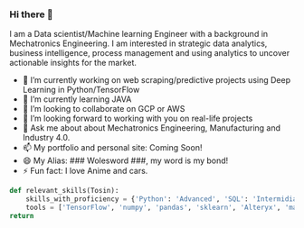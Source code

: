 ### Hi there 👋

I am a Data scientist/Machine learning Engineer with a background in Mechatronics Engineering. I am interested in strategic data analytics, business intelligence, process management and using analytics to uncover actionable insights for the market.

- 🔭 I’m currently working on web scraping/predictive projects using Deep Learning in Python/TensorFlow
- 🌱 I’m currently learning JAVA
- 👯 I’m looking to collaborate on GCP or AWS
- 🤔 I’m looking forward to working with you on real-life projects
- 💬 Ask me about about Mechatronics Engineering, Manufacturing and Industry 4.0.
- 📫 My portfolio and personal site: Coming Soon!
- 😄 My Alias: ### Wolesword ###, my word is my bond!
- ⚡ Fun fact: I love Anime and cars.

``` python
def relevant_skills(Tosin):
    skills_with_proficiency = {'Python': 'Advanced', 'SQL': 'Intermidiate', 'ML': 'Advance', 'HTML & CSS': 'Intermediate'}
    tools = ['TensorFlow', 'numpy', 'pandas', 'sklearn', 'Alteryx', 'matplotlib', 'PowerBI', 'tableau']
return 
```
<!--
**Wolesword/Wolesword** is a ✨ _special_ ✨ repository because its `README.md` (this file) appears on your GitHub profile.
-->
